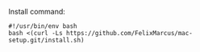 Install command:

```
#!/usr/bin/env bash
bash <(curl -Ls https://github.com/FelixMarcus/mac-setup.git/install.sh)
```

